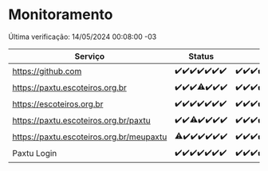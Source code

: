 # Monitoramento

Última verificação: 14/05/2024 00:08:00 -03

|Serviço|Status|Últimas 24h|
|---|---|---|
|https://github.com|<span title="2024-05-07: OK=24">✔️</span><span title="2024-05-08: OK=24">✔️</span><span title="2024-05-09: OK=24">✔️</span><span title="2024-05-10: OK=24">✔️</span><span title="2024-05-11: OK=24">✔️</span><span title="2024-05-12: OK=24">✔️</span><span title="2024-05-13: OK=4">✔️</span>|<span title="13/05/2024 01:09:00 -03 : 200">✔️</span><span title="13/05/2024 02:08:00 -03 : 200">✔️</span><span title="13/05/2024 03:09:00 -03 : 200">✔️</span><span title="13/05/2024 04:07:00 -03 : 200">✔️</span><span title="13/05/2024 05:09:00 -03 : 200">✔️</span><span title="13/05/2024 06:07:00 -03 : 200">✔️</span><span title="13/05/2024 07:07:00 -03 : 200">✔️</span><span title="13/05/2024 08:04:00 -03 : 200">✔️</span><span title="13/05/2024 09:12:00 -03 : 200">✔️</span><span title="13/05/2024 10:08:00 -03 : 200">✔️</span><span title="13/05/2024 11:06:00 -03 : 200">✔️</span><span title="13/05/2024 12:07:00 -03 : 200">✔️</span><span title="13/05/2024 13:08:00 -03 : 200">✔️</span><span title="13/05/2024 14:04:00 -03 : 200">✔️</span><span title="13/05/2024 15:07:00 -03 : 200">✔️</span><span title="13/05/2024 16:03:00 -03 : 200">✔️</span><span title="13/05/2024 17:06:00 -03 : 200">✔️</span><span title="13/05/2024 18:05:00 -03 : 200">✔️</span><span title="13/05/2024 19:05:00 -03 : 200">✔️</span><span title="13/05/2024 20:07:00 -03 : 200">✔️</span><span title="13/05/2024 21:31:00 -03 : 200">✔️</span><span title="13/05/2024 22:44:00 -03 : 200">✔️</span><span title="13/05/2024 23:20:00 -03 : 200">✔️</span><span title="14/05/2024 00:08:00 -03 : 200">✔️</span>|
|https://paxtu.escoteiros.org.br|<span title="2024-05-07: OK=24">✔️</span><span title="2024-05-08: OK=24">✔️</span><span title="2024-05-09: OK=24">✔️</span><span title="2024-05-10: OK=23, Falhas=1">⚠️</span><span title="2024-05-11: OK=24">✔️</span><span title="2024-05-12: OK=24">✔️</span><span title="2024-05-13: OK=4">✔️</span>|<span title="13/05/2024 01:09:00 -03 : 200">✔️</span><span title="13/05/2024 02:08:00 -03 : 200">✔️</span><span title="13/05/2024 03:09:00 -03 : 200">✔️</span><span title="13/05/2024 04:07:00 -03 : 200">✔️</span><span title="13/05/2024 05:09:00 -03 : 200">✔️</span><span title="13/05/2024 06:07:00 -03 : 200">✔️</span><span title="13/05/2024 07:07:00 -03 : 200">✔️</span><span title="13/05/2024 08:04:00 -03 : 0">❌</span><span title="13/05/2024 09:12:00 -03 : 200">✔️</span><span title="13/05/2024 10:08:00 -03 : 200">✔️</span><span title="13/05/2024 11:06:00 -03 : 200">✔️</span><span title="13/05/2024 12:07:00 -03 : 200">✔️</span><span title="13/05/2024 13:08:00 -03 : 200">✔️</span><span title="13/05/2024 14:04:00 -03 : 200">✔️</span><span title="13/05/2024 15:07:00 -03 : 200">✔️</span><span title="13/05/2024 16:03:00 -03 : 200">✔️</span><span title="13/05/2024 17:06:00 -03 : 200">✔️</span><span title="13/05/2024 18:05:00 -03 : 200">✔️</span><span title="13/05/2024 19:05:00 -03 : 200">✔️</span><span title="13/05/2024 20:07:00 -03 : 200">✔️</span><span title="13/05/2024 21:31:00 -03 : 200">✔️</span><span title="13/05/2024 22:44:00 -03 : 200">✔️</span><span title="13/05/2024 23:20:00 -03 : 200">✔️</span><span title="14/05/2024 00:08:00 -03 : 200">✔️</span>|
|https://escoteiros.org.br|<span title="2024-05-07: OK=24">✔️</span><span title="2024-05-08: OK=24">✔️</span><span title="2024-05-09: OK=24">✔️</span><span title="2024-05-10: OK=24">✔️</span><span title="2024-05-11: OK=24">✔️</span><span title="2024-05-12: OK=24">✔️</span><span title="2024-05-13: OK=4">✔️</span>|<span title="13/05/2024 01:09:00 -03 : 200">✔️</span><span title="13/05/2024 02:08:00 -03 : 200">✔️</span><span title="13/05/2024 03:09:00 -03 : 200">✔️</span><span title="13/05/2024 04:07:00 -03 : 200">✔️</span><span title="13/05/2024 05:09:00 -03 : 200">✔️</span><span title="13/05/2024 06:07:00 -03 : 200">✔️</span><span title="13/05/2024 07:07:00 -03 : 200">✔️</span><span title="13/05/2024 08:04:00 -03 : 200">✔️</span><span title="13/05/2024 09:12:00 -03 : 200">✔️</span><span title="13/05/2024 10:08:00 -03 : 200">✔️</span><span title="13/05/2024 11:06:00 -03 : 200">✔️</span><span title="13/05/2024 12:07:00 -03 : 200">✔️</span><span title="13/05/2024 13:08:00 -03 : 200">✔️</span><span title="13/05/2024 14:04:00 -03 : 200">✔️</span><span title="13/05/2024 15:07:00 -03 : 200">✔️</span><span title="13/05/2024 16:04:00 -03 : 200">✔️</span><span title="13/05/2024 17:06:00 -03 : 200">✔️</span><span title="13/05/2024 18:05:00 -03 : 200">✔️</span><span title="13/05/2024 19:05:00 -03 : 200">✔️</span><span title="13/05/2024 20:07:00 -03 : 200">✔️</span><span title="13/05/2024 21:31:00 -03 : 200">✔️</span><span title="13/05/2024 22:44:00 -03 : 200">✔️</span><span title="13/05/2024 23:20:00 -03 : 200">✔️</span><span title="14/05/2024 00:08:00 -03 : 200">✔️</span>|
|https://paxtu.escoteiros.org.br/paxtu|<span title="2024-05-07: OK=24">✔️</span><span title="2024-05-08: OK=24">✔️</span><span title="2024-05-09: OK=23, Falhas=1">⚠️</span><span title="2024-05-10: OK=24">✔️</span><span title="2024-05-11: OK=24">✔️</span><span title="2024-05-12: OK=24">✔️</span><span title="2024-05-13: OK=4">✔️</span>|<span title="13/05/2024 01:09:00 -03 : 200">✔️</span><span title="13/05/2024 02:08:00 -03 : 200">✔️</span><span title="13/05/2024 03:09:00 -03 : 200">✔️</span><span title="13/05/2024 04:07:00 -03 : 200">✔️</span><span title="13/05/2024 05:09:00 -03 : 200">✔️</span><span title="13/05/2024 06:07:00 -03 : 200">✔️</span><span title="13/05/2024 07:07:00 -03 : 200">✔️</span><span title="13/05/2024 08:04:00 -03 : 200">✔️</span><span title="13/05/2024 09:12:00 -03 : 200">✔️</span><span title="13/05/2024 10:08:00 -03 : 200">✔️</span><span title="13/05/2024 11:06:00 -03 : 200">✔️</span><span title="13/05/2024 12:07:00 -03 : 200">✔️</span><span title="13/05/2024 13:08:00 -03 : 200">✔️</span><span title="13/05/2024 14:04:00 -03 : 200">✔️</span><span title="13/05/2024 15:07:00 -03 : 200">✔️</span><span title="13/05/2024 16:04:00 -03 : 200">✔️</span><span title="13/05/2024 17:06:00 -03 : 200">✔️</span><span title="13/05/2024 18:05:00 -03 : 200">✔️</span><span title="13/05/2024 19:05:00 -03 : 200">✔️</span><span title="13/05/2024 20:07:00 -03 : 200">✔️</span><span title="13/05/2024 21:31:00 -03 : 200">✔️</span><span title="13/05/2024 22:44:00 -03 : 200">✔️</span><span title="13/05/2024 23:20:00 -03 : 200">✔️</span><span title="14/05/2024 00:08:00 -03 : 200">✔️</span>|
|https://paxtu.escoteiros.org.br/meupaxtu|<span title="2024-05-07: OK=23, Falhas=1">⚠️</span><span title="2024-05-08: OK=24">✔️</span><span title="2024-05-09: OK=24">✔️</span><span title="2024-05-10: OK=24">✔️</span><span title="2024-05-11: OK=24">✔️</span><span title="2024-05-12: OK=24">✔️</span><span title="2024-05-13: OK=4">✔️</span>|<span title="13/05/2024 01:09:00 -03 : 200">✔️</span><span title="13/05/2024 02:08:00 -03 : 200">✔️</span><span title="13/05/2024 03:09:00 -03 : 200">✔️</span><span title="13/05/2024 04:07:00 -03 : 200">✔️</span><span title="13/05/2024 05:10:00 -03 : 200">✔️</span><span title="13/05/2024 06:07:00 -03 : 200">✔️</span><span title="13/05/2024 07:07:00 -03 : 200">✔️</span><span title="13/05/2024 08:04:00 -03 : 200">✔️</span><span title="13/05/2024 09:12:00 -03 : 200">✔️</span><span title="13/05/2024 10:08:00 -03 : 200">✔️</span><span title="13/05/2024 11:06:00 -03 : 200">✔️</span><span title="13/05/2024 12:07:00 -03 : 200">✔️</span><span title="13/05/2024 13:08:00 -03 : 200">✔️</span><span title="13/05/2024 14:04:00 -03 : 200">✔️</span><span title="13/05/2024 15:07:00 -03 : 200">✔️</span><span title="13/05/2024 16:04:00 -03 : 200">✔️</span><span title="13/05/2024 17:06:00 -03 : 200">✔️</span><span title="13/05/2024 18:05:00 -03 : 200">✔️</span><span title="13/05/2024 19:05:00 -03 : 200">✔️</span><span title="13/05/2024 20:07:00 -03 : 200">✔️</span><span title="13/05/2024 21:31:00 -03 : 200">✔️</span><span title="13/05/2024 22:44:00 -03 : 200">✔️</span><span title="13/05/2024 23:20:00 -03 : 200">✔️</span><span title="14/05/2024 00:08:00 -03 : 200">✔️</span>|
|Paxtu Login|<span title="2024-05-07: OK=24">✔️</span><span title="2024-05-08: OK=24">✔️</span><span title="2024-05-09: OK=24">✔️</span><span title="2024-05-10: OK=24">✔️</span><span title="2024-05-11: OK=24">✔️</span><span title="2024-05-12: OK=24">✔️</span><span title="2024-05-13: OK=4">✔️</span>|<span title="13/05/2024 01:09:00 -03 : 200">✔️</span><span title="13/05/2024 02:08:00 -03 : 200">✔️</span><span title="13/05/2024 03:09:00 -03 : 200">✔️</span><span title="13/05/2024 04:07:00 -03 : 200">✔️</span><span title="13/05/2024 05:10:00 -03 : 200">✔️</span><span title="13/05/2024 06:07:00 -03 : 200">✔️</span><span title="13/05/2024 07:07:00 -03 : 200">✔️</span><span title="13/05/2024 08:04:00 -03 : 200">✔️</span><span title="13/05/2024 09:12:00 -03 : 200">✔️</span><span title="13/05/2024 10:08:00 -03 : 200">✔️</span><span title="13/05/2024 11:06:00 -03 : 200">✔️</span><span title="13/05/2024 12:07:00 -03 : 200">✔️</span><span title="13/05/2024 13:08:00 -03 : 200">✔️</span><span title="13/05/2024 14:04:00 -03 : 200">✔️</span><span title="13/05/2024 15:07:00 -03 : 200">✔️</span><span title="13/05/2024 16:04:00 -03 : 200">✔️</span><span title="13/05/2024 17:06:00 -03 : 200">✔️</span><span title="13/05/2024 18:05:00 -03 : 200">✔️</span><span title="13/05/2024 19:05:00 -03 : 200">✔️</span><span title="13/05/2024 20:07:00 -03 : 200">✔️</span><span title="13/05/2024 21:31:00 -03 : 200">✔️</span><span title="13/05/2024 22:44:00 -03 : 200">✔️</span><span title="13/05/2024 23:20:00 -03 : 200">✔️</span><span title="14/05/2024 00:08:00 -03 : 200">✔️</span>|
